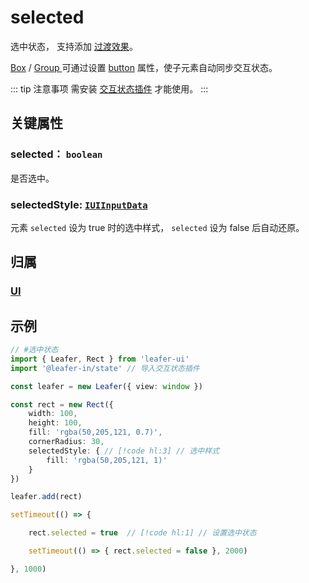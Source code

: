 <script setup>
import Case from '/component/Case.vue'
</script>

# selected

选中状态， 支持添加 [过渡效果](/reference/property/transition.md)。

[Box](/reference/display/Box.md) / [Group ](/reference/display/Group.md)可通过设置 [button](/reference/property/state/state.md#button-boolean) 属性，使子元素自动同步交互状态。

::: tip 注意事项
需安装 [交互状态插件](/plugin/in/state/index.md) 才能使用。
:::

## 关键属性

### selected： `boolean`

是否选中。

### selectedStyle: [`IUIInputData`](/api/interfaces/IUIInputData.md)

元素 `selected` 设为 true 时的选中样式， `selected` 设为 false 后自动还原。

## 归属

### [UI](/reference/display/UI.md)

## 示例

```ts
// #选中状态 
import { Leafer, Rect } from 'leafer-ui'
import '@leafer-in/state' // 导入交互状态插件

const leafer = new Leafer({ view: window })

const rect = new Rect({
    width: 100,
    height: 100,
    fill: 'rgba(50,205,121, 0.7)',
    cornerRadius: 30,
    selectedStyle: { // [!code hl:3] // 选中样式
        fill: 'rgba(50,205,121, 1)'
    }
})

leafer.add(rect)

setTimeout(() => {

    rect.selected = true  // [!code hl:1] // 设置选中状态 

    setTimeout(() => { rect.selected = false }, 2000)

}, 1000)

```
